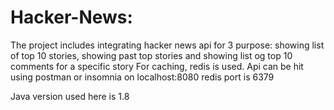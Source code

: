 # Hacker-News:

The project includes integrating hacker news api for 3 purpose: showing list of top 10 stories, showing past top stories and showing list og top 10 comments for a specific story 
For caching, redis is used.
Api can be hit using postman or insomnia on localhost:8080
redis port is 6379

Java version used here is 1.8
